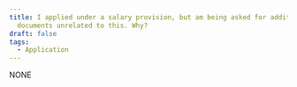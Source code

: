 ```yaml
---
title: I applied under a salary provision, but am being asked for additional
  documents unrelated to this. Why?
draft: false
tags:
  - Application
---
```

NONE